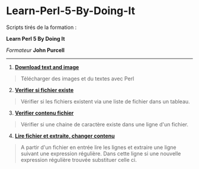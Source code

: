 # Learn-Perl-5-By-Doing-It

Scripts tirés de la formation :

__Learn Perl 5 By Doing It__

*Formateur*
__John Purcell__

---
1. [__Download text and image__](https://github.com/digithanh/Learn-Perl-5-By-Doing-It/blob/main/tuto03/tutorial3.pl)
> Télécharger des images et du textes avec Perl

2. [__Verifier si fichier existe__](https://github.com/digithanh/Learn-Perl-5-By-Doing-It/blob/main/tuto04/main.pl)
> Vérifier si les fichiers existent via une liste de fichier dans un tableau.

3. [__Verifier contenu fichier__](https://github.com/digithanh/Learn-Perl-5-By-Doing-It/blob/main/tuto05/main.pl)
> Vérifier si une chaine de caractère existe dans une ligne d'un fichier.

4. [__Lire fichier et extraite, changer contenu__](https://github.com/digithanh/Learn-Perl-5-By-Doing-It/blob/main/tuto06/main.pl)
> A partir d'un fichier en entrée lire les lignes et extraire une ligne suivant une expression régulière.
> Dans cette ligne si une nouvelle expression régulière trouvée substituer celle ci.